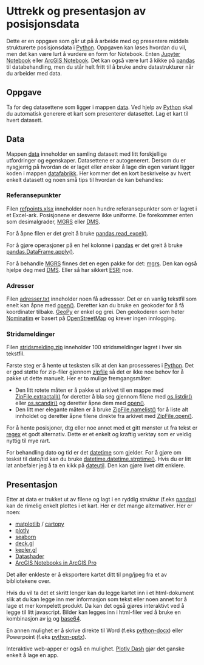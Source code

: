 # Uttrekk og presentasjon av posisjonsdata
Dette er en oppgave som går ut på å arbeide med og presentere middels strukturerte posisjonsdata i [Python](https://www.python.org/). Oppgaven kan løses hvordan du vil, men det kan være lurt å vurdere en form for Notebook. Enten [Jupyter Notebook](https://jupyter.org/) eller [ArcGIS Notebook](https://pro.arcgis.com/en/pro-app/latest/arcpy/get-started/pro-notebooks.htm). Det kan også være lurt å kikke på [pandas](https://pandas.pydata.org/) til databehandling, men du står helt fritt til å bruke andre datastrukturer når du arbeider med data.

## Oppgave
Ta for deg datasettene som ligger i mappen [data](/data). Ved hjelp av [Python](https://www.python.org/) skal du automatisk generere et kart som presenterer datasettet. Lag et kart til hvert datasett.

## Data
Mappen [data](/data) inneholder en samling datasett med litt forskjellige utfordringer og egenskaper. Datasettene er autogenerert. Dersom du er nysgjerrig på hvordan de er laget eller ønsker å lage din egen variant ligger koden i mappen [datafabrikk](/datafabrikk). Her kommer det en kort beskrivelse av hvert enkelt datasett og noen små tips til hvordan de kan behandles:

### Referansepunkter
Filen [refpoints.xlsx](data/refpoints.xlsx) inneholder noen hundre referansepunkter som er lagret i et Excel-ark. Posisjonene er desverre ikke uniforme. De forekommer enten som desimalgrader, [MGRS](https://en.wikipedia.org/wiki/Military_Grid_Reference_System) eller [DMS](https://en.wikipedia.org/wiki/Decimal_degrees).

For å åpne filen er det greit å bruke [pandas.read_excel()](https://pandas.pydata.org/pandas-docs/stable/reference/api/pandas.read_excel.html#pandas.read_excel).

For å gjøre operasjoner på en hel kolonne i [pandas](https://pandas.pydata.org/) er det greit å bruke [pandas.DataFrame.apply()](https://pandas.pydata.org/pandas-docs/stable/reference/api/pandas.DataFrame.apply.html).

For å behandle [MGRS](https://en.wikipedia.org/wiki/Military_Grid_Reference_System) finnes det en egen pakke for det: [mgrs](https://pypi.org/project/mgrs/). Den kan også hjelpe deg med [DMS](https://en.wikipedia.org/wiki/Decimal_degrees). Eller så har sikkert [ESRI](https://www.esri.com) noe.

### Adresser
Filen [adresser.txt](data/adresser.txt) inneholder noen få adressser. Det er en vanlig tekstfil som enelt kan åpne med [open()](https://docs.python.org/3/library/functions.html#open). Deretter kan du bruke en geokoder for å få koordinater tilbake. [GeoPy](https://geopy.readthedocs.io/en/stable) er enkel og grei. Den geokoderen som heter [Nominatim](https://geopy.readthedocs.io/en/stable/#nominatim) er basert på [OpenStreetMap](https://www.openstreetmap.org) og krever ingen innlogging.

### Stridsmeldinger
Filen [stridsmelding.zip](data/stridsmelding.zip) inneholder 100 stridsmeldinger lagret i hver sin tekstfil.

Første steg er å hente ut tesksten slik at den kan prosesseres i [Python](https://www.python.org/). Det er god støtte for zip-filer gjennom [zipfile](https://docs.python.org/3/library/zipfile.html) så det er ikke noe behov for å pakke ut dette manuelt. Her er to mulige fremgangsmåter:
* Den litt rotete måten er å pakke ut arkivet til en mappe med [ZipFile.extractall()](https://docs.python.org/3/library/zipfile.html#zipfile.ZipFile.extractall) for deretter å bla seg gjennom filene med [os.listdir()]() eller [os.scandir()]() og deretter åpne dem med [open()](https://docs.python.org/3/library/functions.html#open).
* Den litt mer elegante måten er å bruke [ZipFile.namelist()](https://docs.python.org/3/library/zipfile.html#zipfile.ZipFile.namelist) for å liste alt innholdet og deretter åpne filene direkte fra arkivet med [ZipFile.open()](https://docs.python.org/3/library/zipfile.html#zipfile.ZipFile.open).

For å hente posisjoner, dtg eller noe annet med et gitt mønster ut fra tekst er [regex](https://docs.python.org/3/howto/regex.html) et godt alternativ. Dette er et enkelt og kraftig verktøy som er veldig nyttig til mye rart.

For behandling dato og tid er det [datetime](https://docs.python.org/3/library/datetime.html) som gjelder. For å gjøre om teskst til dato/tid kan du bruke [datetime.datetime.strptime()](https://docs.python.org/3/library/datetime.html#datetime.datetime.strptime). Hvis du er litt lat anbefaler jeg å ta en kikk på [dateutil](https://dateutil.readthedocs.io/en/stable/). Den kan gjøre livet ditt enklere.

## Presentasjon
Etter at data er trukket ut av filene og lagt i en ryddig struktur (f.eks [pandas](https://pandas.pydata.org/)) kan de rimelig enkelt plottes i et kart. Her er det mange alternativer. Her er noen:
* [matplotlib](https://matplotlib.org/) / [cartopy](https://scitools.org.uk/cartopy/docs/latest/index.html)
* [plotly](https://plotly.com/)
* [seaborn](http://seaborn.pydata.org/)
* [deck.gl](https://deck.gl/)
* [kepler.gl](https://kepler.gl/)
* [Datashader](https://datashader.org/)
* [ArcGIS Notebooks in ArcGIS Pro](https://www.esri.com/arcgis-blog/products/arcgis-pro/analytics/introducing-arcgis-notebooks-in-arcgis-pro/)

Det aller enkleste er å eksportere kartet ditt til png/jpeg fra et av bibliotekene over.

Hvis du vil ta det et skritt lenger kan du legge kartet inn i et html-dokument slik at du kan legge inn mer informasjon som tekst eller noen annet for å lage et mer kompelett produkt. Da kan det også gjøres interaktivt ved å legge til litt javascript. Bilder kan legges inn i html-filer ved å bruke en kombinasjon av [io](https://docs.python.org/3/library/io.html) og [base64](https://docs.python.org/3/library/base64.html).

En annen mulighet er å skrive direkte til Word (f.eks [python-docx](https://python-docx.readthedocs.io/en/latest/)) eller Powerpoint (f.eks [python-pptx](https://python-pptx.readthedocs.io/en/latest/)).

Interaktive web-apper er også en mulighet. [Plotly Dash](https://plotly.com/dash/) gjør det ganske enkelt å lage en app.
